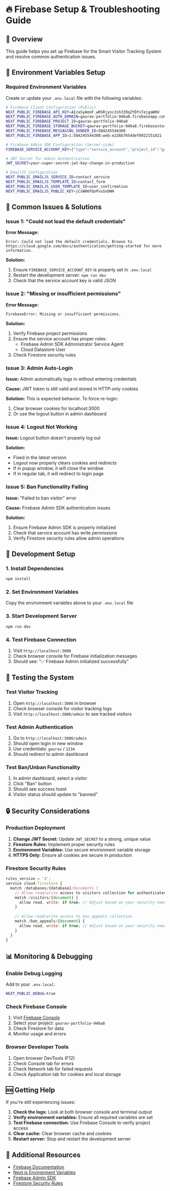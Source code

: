 # 🔥 Firebase Setup & Troubleshooting Guide

## 🎯 Overview

This guide helps you set up Firebase for the Smart Visitor Tracking System and resolve common authentication issues.

## 🔧 Environment Variables Setup

### Required Environment Variables

Create or update your `.env.local` file with the following variables:

```bash
# Firebase Client Configuration (Public)
NEXT_PUBLIC_FIREBASE_API_KEY=AIzaSyAmnF_wRSRjync2sh3IRqZYDfsTejgaW0U
NEXT_PUBLIC_FIREBASE_AUTH_DOMAIN=gaurav-portfolio-946a8.firebaseapp.com
NEXT_PUBLIC_FIREBASE_PROJECT_ID=gaurav-portfolio-946a8
NEXT_PUBLIC_FIREBASE_STORAGE_BUCKET=gaurav-portfolio-946a8.firebasestorage.app
NEXT_PUBLIC_FIREBASE_MESSAGING_SENDER_ID=584245544308
NEXT_PUBLIC_FIREBASE_APP_ID=1:584245544308:web:e226b7654def8922151821

# Firebase Admin SDK Configuration (Server-side)
FIREBASE_SERVICE_ACCOUNT_KEY={"type":"service_account","project_id":"gaurav-portfolio-946a8","private_key_id":"2ab5f2107bbc47dbaebd4875c8bb895924537a77","private_key":"-----BEGIN PRIVATE KEY-----\nMIIEvwIBADANBgkqhkiG9w0BAQEFAASCBKkwggSlAgEAAoIBAQDj2NSlMs5oOch9\nz2gIa4XddhTbxtMkpqOCn6khe1bpqtvpaNeKMoxLbgFQ9rK4cyRe4xkX0Qo0UU+J\n5S3fsNwR3COmnxIaT6+Hgw/rR/Pq3uLVs3lN5hVwbhjOSXSq7xVthpBcygobkWEj\ndLSFIACqxP4H2DAjYtRhJR/qJKztTjmN5c9tcQzOxvjkK2qI+tKozftRNugnyX6x\njk4N3HH/p31IVhzEAVhdEZlPbCMUKxo31fKSR2ggjWrQol91LJp41q1jpOVsgBHv\n0o7lzShXqn98jTKq7JNYsYSl15pJZc+pybswZOzwpWofZEnUXKwmlkDei7512Bpv\npGvRQ++rAgMBAAECggEAIc88PVKXhVNvDZgtcvO9lqSzKKpNYjFmBE071CTmEIto\nJtpbWChIYC2v0qX2KYpQbydvbZ95I6qdzQkDGx/hMAyaBQYIB3vOlfhb8DOqSAO7\nO4Rub3brtIC/JpEzgjqIU/XKozI0eMMZsSCxZCsLs6DCpJhZtaPbKZp612GKKuDl\nExKnDn7F7nnBZaLXRy078o0PvHSqt9vgluPsR7f+dxHOOAVW4DhWGZUTWGjYgOWP\nPpoqCc/tRHkBD9kqrGtBriCphCSA5j0imfAusaSbfdomePGDje2fw3sxqWRYgWKp\npR3go3hUC12Jg1PdlnlQHeMgud7/LyAI7frB4d+/9QKBgQD/efuYxYJZqR26k+Q9\nxBZCWENdfR3CiX/Ruju+RRpURm7/QBkgCDn8wV4dfTvzdOg6l7GMEl0BGEKG+KG6\n+B3Sv+hrsIMAO1lHNLQQgyerpdjkc6V13mOWs74DFfT45Ot8p3IYMF+oLcIY/DGv\nTCK5vjeCA8C/fbsYhqW/8hEadQKBgQDkUFqh9X4rYsbmsiDQU4bS5QK33gMMJhjX\nR6RmTDTEWuOUc7J2YHZ1hJVtc+XrJEWsYYTZYToLcr24aHbuMudjNdONGit4y4nh\nif/JiGaaei/xjTz2cSrWUDSW3W6oI3uiogr4FZyf36HLX7LZcDv8En5cy+RSrE1a\n51TaKOhdnwKBgQDq7NgQlucT3fDJhn+m0K8LWTCxQoFgR6JzUIbpo4/fmVkufVnd\nW9M++u25vlSnvoRihOWugaBmhlF+3hmS3eBG0VQ/2vPL/cdONEe0u3Z6YCq/gRzQ\n86yugyCio8k+KvvlB/FiDvGXrGRFJ3vkz+VK2oEenKbdMBghKIg4prdVlQKBgQCA\nyzt1ZbE49E3T0eRk4NmLmpi/9EOv1MXqm4WIF7Ekm0kKc4HW+W+Zt6M7zUeEMEAF\nkDWLEyfVUXLo1jVRBfI1qyWd0Yd4awlq65gZrhKDTi5BizU6qHhL0Y75FAzaWLnj\n8plRfY+POG5i9adEteWAu0YBPxub74rrntflAXKjbQKBgQDTVe0B/3TQ58b/cET6\nLzA9Yb19IVV6YO1H4uB/KcnQt07QeyehPUFwcLMBz61APou4Vabnb+Gzlx1WIx44\n+C1LRkzsxhKJuWg8uybZx0vogtmKicoMmqEy1UDCCHXtfiqkZy8jYa9F/M2ofL8y\nlj+AC4SmgSAiKkGsRBt9gIUCfw==\n-----END PRIVATE KEY-----\n","client_email":"firebase-adminsdk-fbsvc@gaurav-portfolio-946a8.iam.gserviceaccount.com","client_id":"101378745679987862769","auth_uri":"https://accounts.google.com/o/oauth2/auth","token_uri":"https://oauth2.googleapis.com/token","auth_provider_x509_cert_url":"https://www.googleapis.com/oauth2/v1/certs","client_x509_cert_url":"https://www.googleapis.com/robot/v1/metadata/x509/firebase-adminsdk-fbsvc%40gaurav-portfolio-946a8.iam.gserviceaccount.com","universe_domain":"googleapis.com"}

# JWT Secret for Admin Authentication
JWT_SECRET=your-super-secret-jwt-key-change-in-production

# EmailJS Configuration
NEXT_PUBLIC_EMAILJS_SERVICE_ID=contact_service
NEXT_PUBLIC_EMAILJS_TEMPLATE_ID=contact_form
NEXT_PUBLIC_EMAILJS_USER_TEMPLATE_ID=user_confirmation
NEXT_PUBLIC_EMAILJS_PUBLIC_KEY=jCsW86FQoPvuSnDWH
```

## 🚨 Common Issues & Solutions

### Issue 1: "Could not load the default credentials"

**Error Message:**
```
Error: Could not load the default credentials. Browse to https://cloud.google.com/docs/authentication/getting-started for more information.
```

**Solution:**
1. Ensure `FIREBASE_SERVICE_ACCOUNT_KEY` is properly set in `.env.local`
2. Restart the development server: `npm run dev`
3. Check that the service account key is valid JSON

### Issue 2: "Missing or insufficient permissions"

**Error Message:**
```
FirebaseError: Missing or insufficient permissions.
```

**Solution:**
1. Verify Firebase project permissions
2. Ensure the service account has proper roles:
   - Firebase Admin SDK Administrator Service Agent
   - Cloud Datastore User
3. Check Firestore security rules

### Issue 3: Admin Auto-Login

**Issue:** Admin automatically logs in without entering credentials

**Cause:** JWT token is still valid and stored in HTTP-only cookies

**Solution:** This is expected behavior. To force re-login:
1. Clear browser cookies for localhost:3000
2. Or use the logout button in admin dashboard

### Issue 4: Logout Not Working

**Issue:** Logout button doesn't properly log out

**Solution:** 
- Fixed in the latest version
- Logout now properly clears cookies and redirects
- If in popup window, it will close the window
- If in regular tab, it will redirect to login page

### Issue 5: Ban Functionality Failing

**Issue:** "Failed to ban visitor" error

**Cause:** Firebase Admin SDK authentication issues

**Solution:**
1. Ensure Firebase Admin SDK is properly initialized
2. Check that service account has write permissions
3. Verify Firestore security rules allow admin operations

## 🔧 Development Setup

### 1. Install Dependencies
```bash
npm install
```

### 2. Set Environment Variables
Copy the environment variables above to your `.env.local` file

### 3. Start Development Server
```bash
npm run dev
```

### 4. Test Firebase Connection
1. Visit `http://localhost:3000`
2. Check browser console for Firebase initialization messages
3. Should see: "✅ Firebase Admin initialized successfully"

## 🧪 Testing the System

### Test Visitor Tracking
1. Open `http://localhost:3000` in browser
2. Check browser console for visitor tracking logs
3. Visit `http://localhost:3000/admin` to see tracked visitors

### Test Admin Authentication
1. Go to `http://localhost:3000/admin`
2. Should open login in new window
3. Use credentials: `gaurav` / `1234`
4. Should redirect to admin dashboard

### Test Ban/Unban Functionality
1. In admin dashboard, select a visitor
2. Click "Ban" button
3. Should see success toast
4. Visitor status should update to "banned"

## 🔒 Security Considerations

### Production Deployment
1. **Change JWT Secret:** Update `JWT_SECRET` to a strong, unique value
2. **Firestore Rules:** Implement proper security rules
3. **Environment Variables:** Use secure environment variable storage
4. **HTTPS Only:** Ensure all cookies are secure in production

### Firestore Security Rules
```javascript
rules_version = '2';
service cloud.firestore {
  match /databases/{database}/documents {
    // Allow read/write access to visitors collection for authenticated users
    match /visitors/{document} {
      allow read, write: if true; // Adjust based on your security needs
    }
    
    // Allow read/write access to ban_appeals collection
    match /ban_appeals/{document} {
      allow read, write: if true; // Adjust based on your security needs
    }
  }
}
```

## 📊 Monitoring & Debugging

### Enable Debug Logging
Add to your `.env.local`:
```bash
NEXT_PUBLIC_DEBUG=true
```

### Check Firebase Console
1. Visit [Firebase Console](https://console.firebase.google.com)
2. Select your project: `gaurav-portfolio-946a8`
3. Check Firestore for data
4. Monitor usage and errors

### Browser Developer Tools
1. Open browser DevTools (F12)
2. Check Console tab for errors
3. Check Network tab for failed requests
4. Check Application tab for cookies and local storage

## 🆘 Getting Help

If you're still experiencing issues:

1. **Check the logs:** Look at both browser console and terminal output
2. **Verify environment variables:** Ensure all required variables are set
3. **Test Firebase connection:** Use Firebase Console to verify project access
4. **Clear cache:** Clear browser cache and cookies
5. **Restart server:** Stop and restart the development server

## 📝 Additional Resources

- [Firebase Documentation](https://firebase.google.com/docs)
- [Next.js Environment Variables](https://nextjs.org/docs/basic-features/environment-variables)
- [Firebase Admin SDK](https://firebase.google.com/docs/admin/setup)
- [Firestore Security Rules](https://firebase.google.com/docs/firestore/security/get-started)